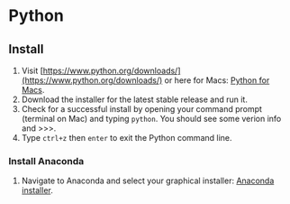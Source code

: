 # Python
## Install

1. Visit [https://www.python.org/downloads/](https://www.python.org/downloads/) or here for Macs: [Python for Macs](https://www.python.org/downloads/macos/).
2. Download the installer for the latest stable release and run it.
3. Check for a successful install by opening your command prompt (terminal on Mac) and typing `python`. You should see some verion info and >>>.
4. Type `ctrl+z` then `enter` to exit the Python command line.

### Install Anaconda
1. Navigate to Anaconda and select your graphical installer: [Anaconda installer](https://www.anaconda.com/download/success).
